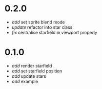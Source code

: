 # 0.2.0

* _add_ set sprite blend mode
* _update_ refactor into star class
* _fix_ centralise starfield in viewport properly

# 0.1.0

* _add_ render starfield
* _add_ set starfield position
* _add_ update stars
* _add_ example
